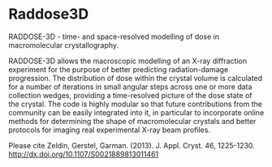 Raddose3D
=========
  RADDOSE-3D - time- and space-resolved modelling of dose in macromolecular
  crystallography.
  
  RADDOSE-3D allows the macroscopic modelling of an X-ray diffraction
  experiment for the purpose of better predicting radiation-damage progression.
  The distribution of dose within the crystal volume is calculated for a number
  of iterations in small angular steps across one or more data collection
  wedges, providing a time-resolved picture of the dose state of the crystal.
  The code is highly modular so that future contributions from the community
  can be easily integrated into it, in particular to incorporate online methods
  for determining the shape of macromolecular crystals and better protocols for
  imaging real experimental X-ray beam profiles.
  
  Please cite
   Zeldin, Gerstel, Garman. (2013). J. Appl. Cryst. 46, 1225-1230.
   http://dx.doi.org/10.1107/S0021889813011461
 
